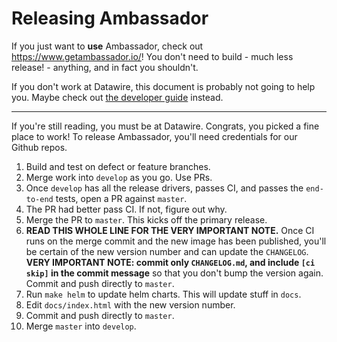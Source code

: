 Releasing Ambassador
====================

If you just want to **use** Ambassador, check out https://www.getambassador.io/! You don't need to build - much less release! - anything, and in fact you shouldn't.

If you don't work at Datawire, this document is probably not going to help you. Maybe check out [the developer guide](BUILDING.md) instead.

----

If you're still reading, you must be at Datawire. Congrats, you picked a fine place to work! To release Ambassador, you'll need credentials for our Github repos.

1. Build and test on defect or feature branches. 
2. Merge work into `develop` as you go. Use PRs.
3. Once `develop` has all the release drivers, passes CI, and passes the `end-to-end` tests, open a PR against `master`.
4. The PR had better pass CI. If not, figure out why.
5. Merge the PR to `master`. This kicks off the primary release.
6. **READ THIS WHOLE LINE FOR THE VERY IMPORTANT NOTE.** Once CI runs on the merge commit and the new image has been published, you'll be certain of the new version number and can update the `CHANGELOG`. **VERY IMPORTANT NOTE: commit only `CHANGELOG.md`, and include `[ci skip]` in the commit message** so that you don't bump the version again. Commit and push directly to `master`.
7. Run `make helm` to update helm charts. This will update stuff in `docs`.
8. Edit `docs/index.html` with the new version number.
9. Commit and push directly to `master`.
10. Merge `master` into `develop`.

